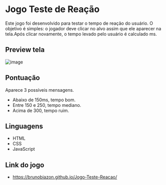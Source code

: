 # Jogo Teste de Reação

Este jogo foi desenvolvido para testar o tempo de reação do usuário. O objetivo é simples: o jogador deve clicar no alvo assim que ele aparecer na tela.Após clicar novamente, o tempo levado pelo usuário é calculado ms. 

## Preview tela
![image](https://github.com/user-attachments/assets/dd2515d9-f2e3-47b2-80e4-935031237921)

## Pontuação

Aparece 3 possíveis mensagens.
- Abaixo de 150ms, tempo bom.
- Entre 150 e 250, tempo mediano.
- Acima de 300, tempo ruim.

## Linguagens

- HTML
- CSS
- JavaScript

## Link do jogo

- https://brunobiazon.github.io/Jogo-Teste-Reacao/
